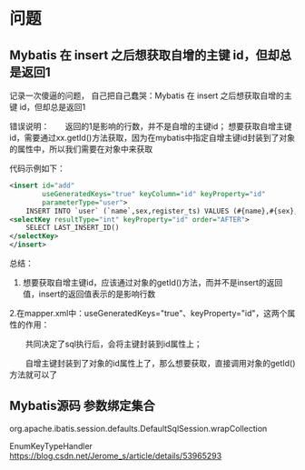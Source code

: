# 问题
## Mybatis 在 insert 之后想获取自增的主键 id，但却总是返回1
 
记录一次傻逼的问题， 自己把自己蠢哭：Mybatis 在 insert 之后想获取自增的主键 id，但却总是返回1


错误说明：　　返回的1是影响的行数，并不是自增的主键id；
想要获取自增主键id，需要通过xx.getId()方法获取，因为在mybatis中指定自增主键id封装到了对象的属性中，所以我们需要在对象中来获取

 

代码示例如下：
```xml
<insert id="add"
        useGeneratedKeys="true" keyColumn="id" keyProperty="id"
        parameterType="user">
    INSERT INTO `user` (`name`,sex,register_ts) VALUES (#{name},#{sex},#{registerTs})
<selectKey resultType="int" keyProperty="id" order="AFTER">
    SELECT LAST_INSERT_ID()
</selectKey>
</insert>

```
 

总结：
1. 想要获取自增主键id，应该通过对象的getId()方法，而并不是insert的返回值，insert的返回值表示的是影响行数

2.在mapper.xml中：useGeneratedKeys="true"、keyProperty="id"，这两个属性的作用：

　　共同决定了sql执行后，会将主键封装到id属性上；

　　自增主键封装到了对象的id属性上了，那么想要获取，直接调用对象的getId()方法就可以了
 

## Mybatis源码 参数绑定集合
org.apache.ibatis.session.defaults.DefaultSqlSession.wrapCollection


EnumKeyTypeHandler
https://blog.csdn.net/Jerome_s/article/details/53965293
